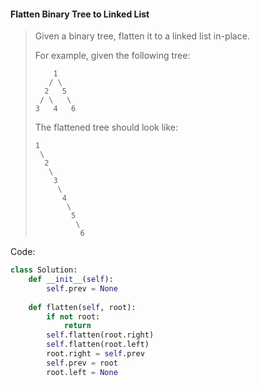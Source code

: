 #### Flatten Binary Tree to Linked List

> Given a binary tree, flatten it to a linked list in-place.
>
> For example, given the following tree:
>
> ```
>     1
>    / \
>   2   5
>  / \   \
> 3   4   6
>
> ```
>
> The flattened tree should look like:
>
> ```
> 1
>  \
>   2
>    \
>     3
>      \
>       4
>        \
>         5
>          \
>           6
> ```

Code:

```py
class Solution:
    def __init__(self):
        self.prev = None
        
    def flatten(self, root):
        if not root:
            return
        self.flatten(root.right)
        self.flatten(root.left)
        root.right = self.prev
        self.prev = root
        root.left = None
```



